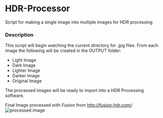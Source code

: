 # HDR-Processor
Script for making a single image into multiple images for HDR processing

### Description
This script will begin watching the current directory for .jpg files. From each image the following will be created in the OUTPUT folder:
* Light Image
* Dark Image
* Lighter Image
* Darker Image
* Original Image

The processed images will be ready to import into a HDR Processing software.

Final Image processed with Fusion from http://fusion-hdr.com/:
![processed image](https://github.com/JasonCrowe/HDR-Processor/OUTPUT/Original_Image_01_hdr_mode_1.jpg)

